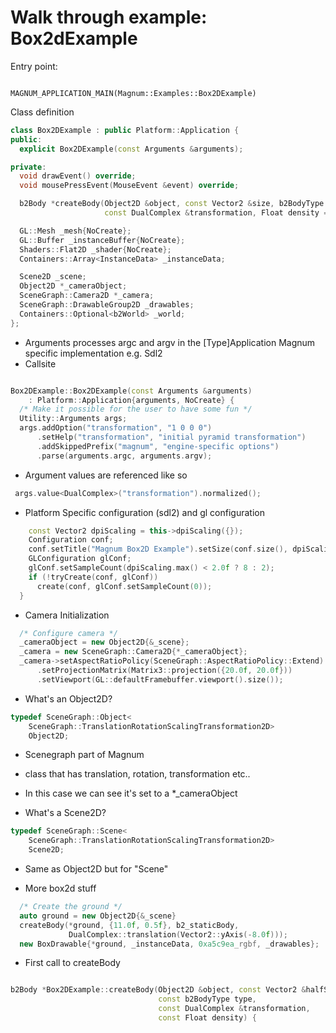 # Walk through example: Box2dExample

Entry point:

```

MAGNUM_APPLICATION_MAIN(Magnum::Examples::Box2DExample)
```

Class definition 

```c++
class Box2DExample : public Platform::Application {
public:
  explicit Box2DExample(const Arguments &arguments);

private:
  void drawEvent() override;
  void mousePressEvent(MouseEvent &event) override;

  b2Body *createBody(Object2D &object, const Vector2 &size, b2BodyType type,
                     const DualComplex &transformation, Float density = 1.0f);

  GL::Mesh _mesh{NoCreate};
  GL::Buffer _instanceBuffer{NoCreate};
  Shaders::Flat2D _shader{NoCreate};
  Containers::Array<InstanceData> _instanceData;

  Scene2D _scene;
  Object2D *_cameraObject;
  SceneGraph::Camera2D *_camera;
  SceneGraph::DrawableGroup2D _drawables;
  Containers::Optional<b2World> _world;
};
```

- Arguments processes argc and argv in the [Type]Application Magnum specific implementation e.g. Sdl2
- Callsite

```c++

Box2DExample::Box2DExample(const Arguments &arguments)
    : Platform::Application{arguments, NoCreate} {
  /* Make it possible for the user to have some fun */
  Utility::Arguments args;
  args.addOption("transformation", "1 0 0 0")
      .setHelp("transformation", "initial pyramid transformation")
      .addSkippedPrefix("magnum", "engine-specific options")
      .parse(arguments.argc, arguments.argv);

```

- Argument values are referenced like so

```c++
 args.value<DualComplex>("transformation").normalized();
```

- Platform Specific configuration (sdl2) and gl configuration

```c++
    const Vector2 dpiScaling = this->dpiScaling({});
    Configuration conf;
    conf.setTitle("Magnum Box2D Example").setSize(conf.size(), dpiScaling);
    GLConfiguration glConf;
    glConf.setSampleCount(dpiScaling.max() < 2.0f ? 8 : 2);
    if (!tryCreate(conf, glConf))
      create(conf, glConf.setSampleCount(0));
  }
```

- Camera Initialization

```c++
  /* Configure camera */
  _cameraObject = new Object2D{&_scene};
  _camera = new SceneGraph::Camera2D{*_cameraObject};
  _camera->setAspectRatioPolicy(SceneGraph::AspectRatioPolicy::Extend)
      .setProjectionMatrix(Matrix3::projection({20.0f, 20.0f}))
      .setViewport(GL::defaultFramebuffer.viewport().size());
```

- What's an Object2D?

```c++
typedef SceneGraph::Object<
    SceneGraph::TranslationRotationScalingTransformation2D>
    Object2D;
```

- Scenegraph part of Magnum 
- class that has translation, rotation, transformation etc.. 
- In this case we can see it's set to a *_cameraObject


- What's a Scene2D?

```c++
typedef SceneGraph::Scene<
    SceneGraph::TranslationRotationScalingTransformation2D>
    Scene2D;
```

- Same as Object2D but for "Scene"

- More box2d stuff

```c++
  /* Create the ground */
  auto ground = new Object2D{&_scene}
  createBody(*ground, {11.0f, 0.5f}, b2_staticBody,
             DualComplex::translation(Vector2::yAxis(-8.0f)));
  new BoxDrawable{*ground, _instanceData, 0xa5c9ea_rgbf, _drawables};
```

- First call to createBody

```c++

b2Body *Box2DExample::createBody(Object2D &object, const Vector2 &halfSize,
                                 const b2BodyType type,
                                 const DualComplex &transformation,
                                 const Float density) {
```